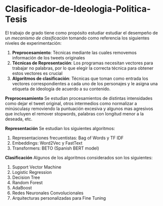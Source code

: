 # Clasificador-de-Ideologia-Politica-Tesis
El trabajo de grado tiene como propósito estudiar estudiar el desempeño de un *mecanismo de clasificación* tomando como referencia los siguientes niveles de experimentación:

1. **Preprocesamiento**: Técnicas mediante las cuales removemos información de los tweets originales
2. **Técnicas de Representación**: Los programas necesitan vectores para trabajar no palabras, por lo que elegir la correcta técnica para obtener estos vectores es crucial
3. **Algoritmos de clasificación**: Técnicas que toman como entrada los vectores correspondientes a cada uno de los personajes y le asigna una etiqueta de ideología de acuerdo a su contenido.


**Preprocesamiento**
Se estudian procesamientos de distintas intensidades como dejar el tweet original, otros intermedios como normalizar a minúsculasy removiendo la puntuación excesiva y algunos mas agresivos que incluyen el remover stopwords, palabras con longitud menor a la deseada, etc.


**Representación**
Se estudian los siguientes algoritmos:
1. Representaciones frecuentistas: Bag of Words y TF IDF
2. Embeddings: Word2Vec y FastText
3. Transformers: BETO (Spanish BERT model)


**Clasificación**
Algunos de los algoritmos considerados son los siguientes:

1. Support Vector Machine
2. Logistic Regression
3. Decision Tree
4. Random Forest
5. AdaBoost
6. Redes Neuronales Convolucionales
7. Arquitecturas personalizadas para Fine Tuning
